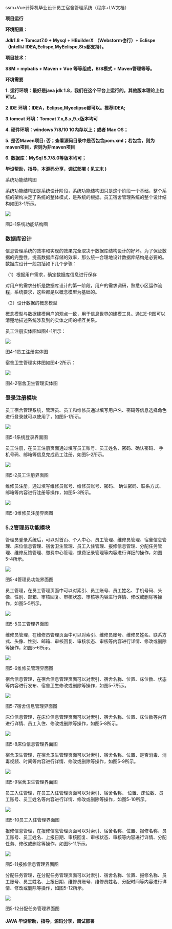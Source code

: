 ssm+Vue计算机毕业设计员工宿舍管理系统（程序+LW文档）

**项目运行**

**环境配置：**

**Jdk1.8 + Tomcat7.0 + Mysql + HBuilderX** **（Webstorm也行）+ Eclispe（IntelliJ
IDEA,Eclispe,MyEclispe,Sts都支持）。**

**项目技术：**

**SSM + mybatis + Maven + Vue** **等等组成，B/S模式 + Maven管理等等。**

**环境需要**

**1.** **运行环境：最好是java jdk 1.8，我们在这个平台上运行的。其他版本理论上也可以。**

**2.IDE** **环境：IDEA，Eclipse,Myeclipse都可以。推荐IDEA;**

**3.tomcat** **环境：Tomcat 7.x,8.x,9.x版本均可**

**4.** **硬件环境：windows 7/8/10 1G内存以上；或者 Mac OS；**

**5.** **是否Maven项目: 否；查看源码目录中是否包含pom.xml；若包含，则为maven项目，否则为非maven项目**

**6.** **数据库：MySql 5.7/8.0等版本均可；**

**毕设帮助，指导，本源码分享，调试部署** **(** **见文末** **)**

系统功能结构图

系统功能结构图是系统设计阶段，系统功能结构图只是这个阶段一个基础，整个系统的架构决定了系统的整体模式，是系统的根据。员工宿舍管理系统的整个设计结构如图3-1所示。

![](./res/0b03808b932844ed888a9bad0f62fee9.png)

图3-1系统功能结构图

### 数据库设计

信息管理系统的效率和实现的效果完全取决于数据库结构设计的好坏。为了保证数据的完整性，提高数据库存储的效率，那么统一合理地设计数据库结构是必要的。数据库设计一般包括如下几个步骤：

（1）根据用户需求，确定数据库信息进行保存

对用户的需求分析是数据库设计的第一阶段，用户的需求调研，熟悉小区运作流程，系统要求，这些都是以概念模型为基础的。

（2）设计数据的概念模型

概念模型与数据建模用户的观点一致，用于信息世界的建模工具。通过E-R图可以清楚地描述系统涉及到的实体之间的相互关系。

员工注册实体图如图4-1所示：

![](./res/3eb7c68aba794c6e9a324982aca336ec.png)

图4-1员工注册实体图

宿舍卫生管理实体图如图4-2所示：

![](./res/5d950745df4148fe957917256994a7cb.png)

图4-2宿舍卫生管理实体图

### 登录注册模块

员工宿舍管理系统，管理员、员工和维修员通过填写用户名、密码等信息选择角色进行登录就可以使用了，如图5-1所示。

![](./res/123219bbf1d84dc793022c905e8ea552.png)

图5-1系统登录界面图

员工注册，在员工注册页面通过填写员工账号、员工姓名、密码、确认密码、 手机号码、邮箱等信息完成员工注册，如图5-2所示。

![](./res/bc09df4ce8c947f086345310808889bc.png)

图5-2员工注册界面图

维修员注册，通过填写维修员账号、维修员账号、密码、 确认密码、联系方式、邮箱等内容进行注册等操作，如图5-3所示。

![](./res/abd6ba5e001a431bace1a45b0cc441b6.png)

图5-3维修员注册界面图

### 5.2管理员功能模块

管理员登录系统后，可以对首页、个人中心、员工管理、维修员管理、宿舍信息管理、床位信息管理、宿舍卫生管理、员工入住管理、报修信息管理、分配任务管理、维修反馈管理、缴费中心管理、缴费记录管理等内容进行详细的操作，如图5-4所示。

![](./res/89ec089c869e43e795ac176bc085ecac.png)

图5-4管理员功能界面图

员工管理，在员工管理页面中可以对索引、员工账号、员工姓名、手机号码、头像、性别、邮箱、审核回复、审核状态、审核等内容进行详情、修改或删除等操作，如图5-5所示。

![](./res/05cdba6a292147b6a83d7b8bac243085.png)

图5-5员工管理界面图

维修员管理，在维修员管理页面中可以对索引、维修员账号、维修员姓名、联系方式、头像、性别、邮箱、审核回复、审核状态、审核等内容进行详情、修改或删除等操作，如图5-6所示。

![](./res/d8cdfb1fbbad46f4ad3ed04f1cb39757.png)

图5-6维修员管理界面图

宿舍信息管理，在宿舍信息管理页面可以对索引、宿舍名称、位置、床位数、状态等内容进行发布、宿舍卫生修改或删除等操作，如图5-7所示。

![](./res/98b6f16a60d7465b9df4e4bea1573ef0.png)

图5-7宿舍信息管理界面图

床位信息管理，在床位信息管理页面可以对索引、宿舍名称、位置、床位数等内容进行详情、员工入住、修改或删除等操作，如图5-8所示。

![](./res/8a4193f9342c4cbdb9d6c85193c21a46.png)

图5-8床位信息管理界面图

宿舍卫生管理，在宿舍卫生管理页面可以对索引、宿舍名称、位置、是否消毒、消毒视频、时间等内容进行详情、修改或删除等操作，如图5-9所示。

![](./res/50375877325944fe8d95a92da0c00679.png)

图5-9宿舍卫生管理界面图

员工入住管理，在员工入住管理页面可以对索引、宿舍名称、 位置、床位数、员工账号、员工姓名等内容进行详情、修改或删除等操作，如图5-10所示。

![](./res/85c88fafc5db4c51860d68ef2b419732.png)

图5-10员工入住管理界面图

报修信息管理，在报修信息管理页面可以对索引、宿舍名称、位置、报修名称、员工账号、员工姓名、上报日期、审核回复、审核状态、审核等内容进行详情、分配任务、修改或删除等操作，如图5-11所示。

![](./res/16a69ffcc2254498b563bdabcb12ceec.png)

图5-11报修信息管理界面图

分配任务管理，在分配任务管理页面可以对索引、宿舍名称、位置、报修名称、员工账号、员工姓名、上报日期、维修员账号、维修员姓名、分配时间等内容进行详情、修改或删除等操作，如图5-12所示。

![](./res/27fdd3e10f1e4945bd1923a906844fbc.png)

图5-12分配任务管理界面图

#### **JAVA** **毕设帮助，指导，源码分享，调试部署**


